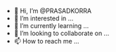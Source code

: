 - 👋 Hi, I’m @PRASADKORRA
- 👀 I’m interested in ...
- 🌱 I’m currently learning ...
- 💞️ I’m looking to collaborate on ...
- 📫 How to reach me ...

<!---
PRASADKORRA/PRASADKORRA is a ✨ special ✨ repository because its `README.md` (this file) appears on your GitHub profile.
You can click the Preview link to take a look at your changes.
--->
